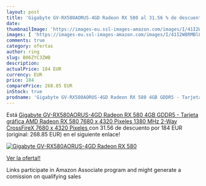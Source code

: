 ```yaml
---
layout: post
title: 'Gigabyte GV-RX580AORUS-4GD Radeon RX 580 al 31.56 % de descuento'
date: 
thumbnailImage: 'https://images-eu.ssl-images-amazon.com/images/I/41I2W8RMBlL._SL200_.jpg'
images: [ 'https://images-eu.ssl-images-amazon.com/images/I/41I2W8RMBlL._SL200_.jpg' ]
comments: true
category: ofertas
author: ring
slug: B06ZYC3ZWB
description:
actualPrice: 184 EUR
currency: EUR
price: 184
comparePrice: 268.85 EUR
inStock: true
prodname: 'Gigabyte GV-RX580AORUS-4GD Radeon RX 580 4GB GDDR5 - Tarjeta gráfica  AMD  Radeon RX 580  7680 x 4320 Pixeles  1380 MHz  2-Way CrossFireX  7680 x 4320 Pixeles '
---
```


Está [Gigabyte GV-RX580AORUS-4GD Radeon RX 580 4GB GDDR5 - Tarjeta gráfica  AMD  Radeon RX 580  7680 x 4320 Pixeles  1380 MHz  2-Way CrossFireX  7680 x 4320 Pixeles ](https://www.amazon.es/dp/B06ZYC3ZWB/?tag=tolees-21) con 31.56 de descuento por 184 EUR (original: 268.85 EUR) en el siguiente enlace!

[![Gigabyte GV-RX580AORUS-4GD Radeon RX 580](https://images-eu.ssl-images-amazon.com/images/I/41I2W8RMBlL._SL200_.jpg)](https://www.amazon.es/dp/B06ZYC3ZWB/?tag=tolees-21)

[Ver la oferta!!](https://www.amazon.es/dp/B06ZYC3ZWB/?tag=tolees-21)

Links participate in Amazon Associate program and might generate a comission on qualifying sales


